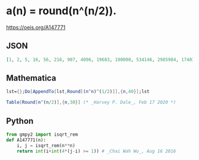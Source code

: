 # a\(n\) \= round\(n^\(n/2\)\)\.
https://oeis.org/A147771
## JSON
```JSON
[1, 2, 5, 16, 56, 216, 907, 4096, 19683, 100000, 534146, 2985984, 17403307, 105413504, 661735514, 4294967296, 28761784748, 198359290368, 1406563064942, 10240000000000, 76436817165460, 584318301411328, 4569515072723572]
```
## Mathematica
```Mathematica
lst={};Do[AppendTo[lst,Round[(n^n)^(1/2)]],{n,40}];lst
```
```Mathematica
Table[Round[n^(n/2)],{n,30}] (* _Harvey P. Dale_, Feb 17 2020 *)
```
## Python
```Python
from gmpy2 import isqrt_rem
def A147771(n):
    i, j = isqrt_rem(n**n)
    return int(i+int(4*(j-i) >= 1)) # _Chai Wah Wu_, Aug 16 2016
```
